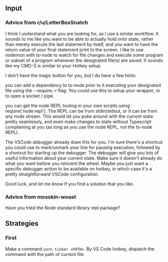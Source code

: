## Input

### Advice from r/u/LetterBoxSnatch

I think I understand what you are looking for, as I use a similar workflow. It sounds to me like you want to be able to actually hold onto state, rather than merely execute the last statement by itself, and you want to have the return value of your final statement print to the screen. I like to use nodemon with ts-node to watch for file changes and execute some program or subset of a program whenever the designated file(s) are saved. It sounds like my CMD-S is similar to your Hotkey setup.

I don't have the magic button for you, but I do have a few hints:

you can add a dependency to ts-node prior to it executing your designated file using the --require,-r flag. You could use this to setup your wrapper, or to open a socket / pipe.

you can get the node REPL tooling in your own scripts using require('node:repl'). The REPL can be from stdin/stdout, or it can be from any node stream. This would let you poke around with the current state pretty seamlessly, and even make changes to state without Typescript complaining at you (as long as you use the node REPL, not the ts-node REPL).

The VSCode debugger already does this for you. I'm sure there's a shortcut you could use to mark/unmark your line for pausing execution, followed by a shortcut for starting up the debugger. The debugger will give you lots of useful information about your current state. Make sure it doesn't already do what you want before you reinvent the wheel. Maybe you just want a specific debugger action to be available on hotkey, in which case it's a pretty straightforward VSCode configuration.

Good luck, and let me know if you find a solution that you like.

### Advice from mosskin-woast

Have you tried the Node standard library repl package?

## Strategies

### First

Make a command `yarn tinker <PATH>`.
By VS Code hotkey, dispatch the command with the path of current file.
